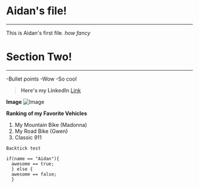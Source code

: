 # Aidan's file! 
---

This is Aidan's first file. *how fancy*

# Section Two!
---
-Bullet points
-Wow
-So cool


> **Here's my LinkedIn**
[Link](https://www.linkedin.com/in/aidan-fuller-a21603201/)

**Image**
![Image](https://a1cf74336522e87f135f-2f21ace9a6cf0052456644b80fa06d4f.ssl.cf2.rackcdn.com/images/characters/large/800/Remy.Ratatouille.webp)	


**Ranking of my Favorite Vehicles**
1. My Mountain Bike (Madonna)
2. My Road Bike (Gwen)
3. Classic 911 

`Backtick test`
      
```
if(name == "Aidan"){
  awesome == true;
  } else {
  awesome == false;
  }
```

